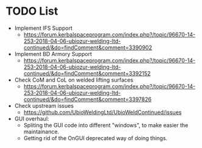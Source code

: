 # TODO List

* Implement IFS Support
	+ https://forum.kerbalspaceprogram.com/index.php?/topic/96670-14-253-2018-04-06-ubiozur-welding-ltd-continued/&do=findComment&comment=3390902
* Implement BD Armory Support
	+ https://forum.kerbalspaceprogram.com/index.php?/topic/96670-14-253-2018-04-06-ubiozur-welding-ltd-continued/&do=findComment&comment=3392152
* Check CoM and CoL on welded lifting surfaces
	+ https://forum.kerbalspaceprogram.com/index.php?/topic/96670-14-253-2018-04-06-ubiozur-welding-ltd-continued/&do=findComment&comment=3397826
* Check upstream issues
	+ https://github.com/UbioWeldingLtd/UbioWeldContinued/issues
* GUI overhaul:
	* Spliting the GUI code into different "windows", to make easier the maintainance.
	* Getting rid of the OnGUI deprecated way of doing things.

